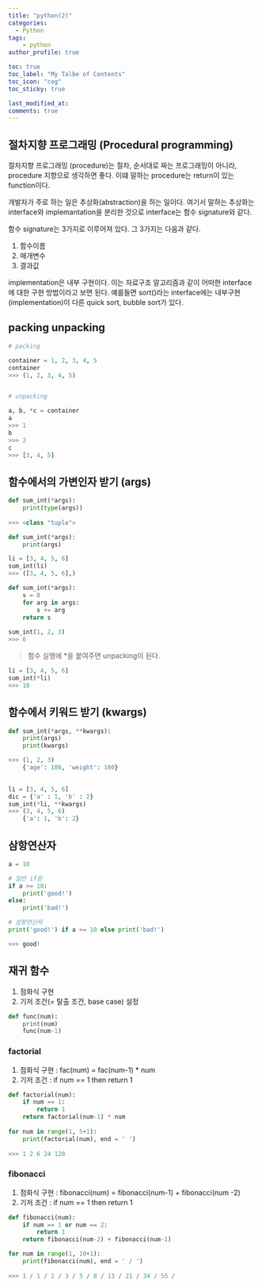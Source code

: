 ```yaml
---
title: "python(2)"
categories: 
  - Python
tags:
    - python
author_profile: true

toc: true
toc_label: "My Talbe of Contents"
toc_icon: "cog"
toc_sticky: true

last_modified_at:
comments: true
---
```


## 절차지향 프로그래밍 (Procedural programming)

절차지향 프로그래밍 (procedure)는 절차, 순서대로 짜는 프로그래밍이 아니라, procedure 지향으로 생각하면 좋다. 이떄 말하는 procedure는 return이 있는 function이다.

개발자가 주로 하는 일은 추상화(abstraction)을 하는 일이다. 여기서 말하는 추상화는 interface와 implemantation을 분리한 것으로 interface는 함수 signature와 같다. 

함수 signature는 3가지로 이루어져 있다. 그 3가지는 다음과 같다.

1. 함수이름
2. 매개변수
3. 결과값

implementation은 내부 구현이다. 이는 자료구조 알고리즘과 같이 어떠한 interface에 대한 구현 방법이라고 보면 된다. 예를들면 sort()라는 interface에는 내부구현(implementation)이 다른 quick sort, bubble sort가 있다. 

## packing unpacking

```python
# packing

container = 1, 2, 3, 4, 5
container
>>> (1, 2, 3, 4, 5)


# unpacking

a, b, *c = container
a
>>> 1
b
>>> 2
c
>>> [3, 4, 5]
```

## 함수에서의 가변인자 받기 (args)

```python
def sum_int(*args):
    print(type(args))
    
>>> <class "tuple">

def sum_int(*args):
    print(args)

li = [3, 4, 5, 6]
sum_int(li)
>>> ([3, 4, 5, 6],)

def sum_int(*args):
    s = 0
    for arg in args:
        s += arg
    return s
    
sum_int(1, 2, 3)
>>> 6
```
> 함수 실행에 *을 붙여주면 unpacking이 된다.

```python
li = [3, 4, 5, 6]
sum_int(*li)
>>> 18
```

## 함수에서 키워드 받기 (kwargs)

```python
def sum_int(*args, **kwargs):
    print(args)
    print(kwargs)

>>> (1, 2, 3)
    {'age': 100, 'weight': 100}    
    

li = [3, 4, 5, 6]
dic = {'a' : 1, 'b' : 2}
sum_int(*li, **kwargs)
>>> (3, 4, 5, 6)
    {'a': 1, 'b': 2}
```


## 삼항연산자

```python
a = 10

# 일반 if문
if a >= 10:
    print('good!')
else:
    print('bad!')

# 삼항연산자    
print('good!') if a >= 10 else print('bad!')

>>> good!
```

## 재귀 함수

1. 점화식 구현
2. 기저 조건(= 탈출 조건, base case) 설정

```python
def func(num):
    print(num)
    func(num-1)
```

### factorial

1. 점화식 구현 : fac(num) = fac(num-1) * num
2. 기저 조건 : if num == 1 then return 1

```python
def factorial(num):
    if num == 1:
        return 1
    return factorial(num-1) * num
    
for num in range(1, 5+1):
    print(factorial(num), end = ' ')
    
>>> 1 2 6 24 120 
```

### fibonacci

1. 점화식 구현 : fibonacci(num) = fibonacci(num-1) + fibonacci(num -2)
2. 기저 조건 : if num == 1 then return 1

```python
def fibonacci(num):
    if num == 1 or num == 2:
        return 1
    return fibonacci(num-2) + fibonacci(num-1)

for num in range(1, 10+1):
    print(fibonacci(num), end = ' / ')
    
>>> 1 / 1 / 2 / 3 / 5 / 8 / 13 / 21 / 34 / 55 / 
```